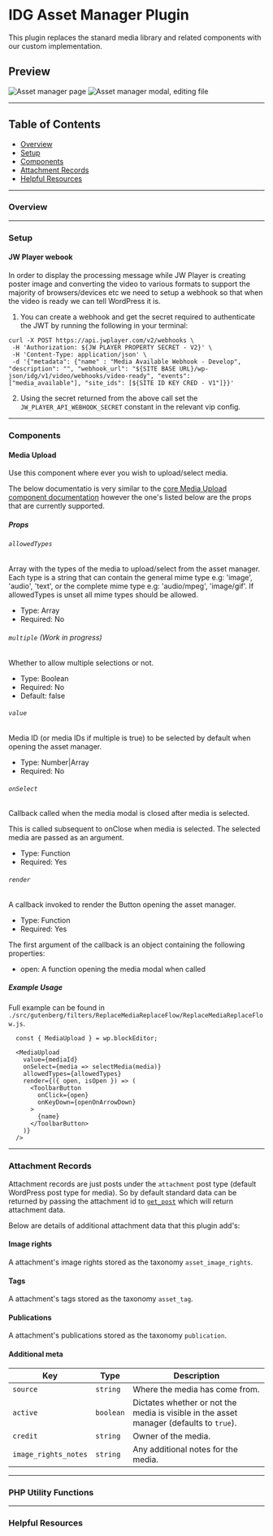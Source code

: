 # IDG Asset Manager Plugin

This plugin replaces the stanard media library and related components with our custom implementation.

## Preview

![Asset manager page](https://cdn-std.droplr.net/files/acc_690254/34CCRC)
![Asset manager modal, editing file](https://cdn-std.droplr.net/files/acc_690254/UCXTyQ)

---

## Table of Contents

- [Overview](#overview)
- [Setup](#setup)
- [Components](#components)
- [Attachment Records](#attachment-records)
- [Helpful Resources](#helpful-resources)

---

### Overview

---

### Setup

#### JW Player webook

In order to display the processing message while JW Player is creating poster image and converting the video to various formats to support the majority of browsers/devices etc we need to setup a webhook so that when the video is ready we can tell WordPress it is.

1. You can create a webhook and get the secret required to authenticate the JWT by running the following in your terminal:
```
curl -X POST https://api.jwplayer.com/v2/webhooks \
 -H 'Authorization: ${JW PLAYER PROPERTY SECRET - V2}' \
 -H 'Content-Type: application/json' \
 -d '{"metadata": {"name" : "Media Available Webhook - Develop", "description": "", "webhook_url": "${SITE BASE URL}/wp-json/idg/v1/video/webhooks/video-ready", "events": ["media_available"], "site_ids": [${SITE ID KEY CRED - V1"]}}'
```

2. Using the secret returned from the above call set the `JW_PLAYER_API_WEBHOOK_SECRET` constant in the relevant vip config.
___

### Components

#### Media Upload

Use this component where ever you wish to upload/select media. 

The below documentatio is very similar to the [core Media Upload component documentation](https://github.com/WordPress/gutenberg/tree/52f53e049db914fe4264d385ddda061dbe7a758b/packages/block-editor/src/components/media-upload) however the one's listed below are the props that are currently supported.

##### Props

###### `allowedTypes`
Array with the types of the media to upload/select from the asset manager. Each type is a string that can contain the general mime type e.g: 'image', 'audio', 'text', or the complete mime type e.g: 'audio/mpeg', 'image/gif'. If allowedTypes is unset all mime types should be allowed.

* Type: Array
* Required: No

###### `multiple` (Work in progress)

Whether to allow multiple selections or not.

* Type: Boolean
* Required: No
* Default: false

###### `value`

Media ID (or media IDs if multiple is true) to be selected by default when opening the asset manager.

* Type: Number|Array
* Required: No

###### `onSelect`

Callback called when the media modal is closed after media is selected.

This is called subsequent to onClose when media is selected. The selected media are passed as an argument.

* Type: Function
* Required: Yes

###### `render`

A callback invoked to render the Button opening the asset manager.

* Type: Function
* Required: Yes

The first argument of the callback is an object containing the following properties:

* open: A function opening the media modal when called

##### Example Usage

Full example can be found in `./src/gutenberg/filters/ReplaceMediaReplaceFlow/ReplaceMediaReplaceFlow.js`.

```
  const { MediaUpload } = wp.blockEditor;

  <MediaUpload
    value={mediaId}
    onSelect={media => selectMedia(media)}
    allowedTypes={allowedTypes}
    render={({ open, isOpen }) => (
      <ToolbarButton
        onClick={open}
        onKeyDown={openOnArrowDown}
      >
        {name}
      </ToolbarButton>
    )}
  />
```

---

### Attachment Records

Attachment records are just posts under the `attachment` post type (default WordPress post type for media). So by default standard data can be returned by passing the attachment id to [`get_post`](https://developer.wordpress.org/reference/functions/get_post/) which will return attachment data.

Below are details of additional attachment data that this plugin add's:

#### Image rights

A attachment's image rights stored as the taxonomy `asset_image_rights`.

#### Tags

A attachment's tags stored as the taxonomy `asset_tag`.

#### Publications

A attachment's publications stored as the taxonomy `publication`.

#### Additional meta

Key | Type | Description
--- | --- | --- 
`source` | `string` | Where the media has come from.
`active` | `boolean` | Dictates whether or not the media is visible in the asset manager (defaults to `true`).
`credit` | `string` | Owner of the media.
`image_rights_notes` | `string` | Any additional notes for the media.

---

### PHP Utility Functions

---

### Helpful Resources
